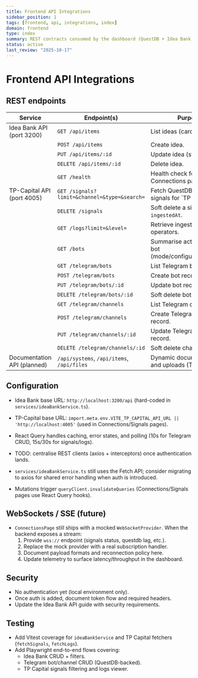 ```yaml
---
title: Frontend API Integrations
sidebar_position: 1
tags: [frontend, api, integrations, index]
domain: frontend
type: index
summary: REST contracts consumed by the dashboard (QuestDB + Idea Bank) with roadmap for realtime streams
status: active
last_review: "2025-10-17"
---
```


# Frontend API Integrations

## REST endpoints

| Service | Endpoint(s) | Purpose | Method |
|---------|-------------|---------|--------|
| Idea Bank API (port 3200) | `GET /api/items` | List ideas (cards, filters). | GET |
|  | `POST /api/items` | Create idea. | POST |
|  | `PUT /api/items/:id` | Update idea (status, edit). | PUT |
|  | `DELETE /api/items/:id` | Delete idea. | DELETE |
|  | `GET /health` | Health check for Connections page. | GET |
| TP-Capital API (port 4005) | `GET /signals?limit=&channel=&type=&search=` | Fetch QuestDB-backed signals for `TP CAPITAL | OPCOES`. | GET |
|  | `DELETE /signals` | Soft delete a signal by `ingestedAt`. | DELETE |
|  | `GET /logs?limit=&level=` | Retrieve ingestion logs for operators. | GET |
|  | `GET /bots` | Summarise active ingestion bot (mode/configured/running). | GET |
|  | `GET /telegram/bots` | List Telegram bot records. | GET |
|  | `POST /telegram/bots` | Create bot record. | POST |
|  | `PUT /telegram/bots/:id` | Update bot record. | PUT |
|  | `DELETE /telegram/bots/:id` | Soft delete bot record. | DELETE |
|  | `GET /telegram/channels` | List Telegram channels. | GET |
|  | `POST /telegram/channels` | Create Telegram channel record. | POST |
|  | `PUT /telegram/channels/:id` | Update Telegram channel record. | PUT |
|  | `DELETE /telegram/channels/:id` | Soft delete channel record. | DELETE |
| Documentation API (planned) | `/api/systems`, `/api/items`, `/api/files` | Dynamic documentation and uploads (TBD). | GET/POST |

## Configuration

- Idea Bank base URL: `http://localhost:3200/api` (hard-coded in `services/ideaBankService.ts`).
- TP-Capital base URL: `import.meta.env.VITE_TP_CAPITAL_API_URL || 'http://localhost:4005'` (used in Connections/Signals pages).
- React Query handles caching, error states, and polling (10s for Telegram CRUD, 15s/30s for signals/logs).
- TODO: centralise REST clients (axios + interceptors) once authentication lands.

- `services/ideaBankService.ts` still uses the Fetch API; consider migrating to axios for shared error handling when auth is introduced.
- Mutations trigger `queryClient.invalidateQueries` (Connections/Signals pages use React Query hooks).

## WebSockets / SSE (future)

- `ConnectionsPage` still ships with a mocked `WebSocketProvider`. When the backend exposes a stream:
  1. Provide `wss://` endpoint (signals status, questdb lag, etc.).
  2. Replace the mock provider with a real subscription handler.
  3. Document payload formats and reconnection policy here.
  4. Update telemetry to surface latency/throughput in the dashboard.

## Security

- No authentication yet (local environment only).
- Once auth is added, document token flow and required headers.
- Update the Idea Bank API guide with security requirements.

## Testing

- Add Vitest coverage for `ideaBankService` and TP Capital fetchers (`fetchSignals`, `fetchLogs`).
- Add Playwright end-to-end flows covering:
  - Idea Bank CRUD + filters.
  - Telegram bot/channel CRUD (QuestDB-backed).
  - TP Capital signals filtering and logs viewer.
